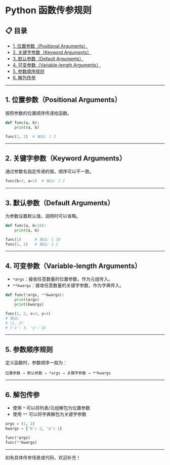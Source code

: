 # Python 函数传参规则

## 📋 目录

- [1. 位置参数（Positional Arguments）](#1-位置参数positional-arguments)
- [2. 关键字参数（Keyword Arguments）](#2-关键字参数keyword-arguments)
- [3. 默认参数（Default Arguments）](#3-默认参数default-arguments)
- [4. 可变参数（Variable-length Arguments）](#4-可变参数variable-length-arguments)
- [5. 参数顺序规则](#5-参数顺序规则)
- [6. 解包传参](#6-解包传参)

---

## 1. 位置参数（Positional Arguments）
按照参数的位置顺序传递给函数。

```python
def func(a, b):
    print(a, b)

func(1, 2)  # 输出: 1 2
```

---

## 2. 关键字参数（Keyword Arguments）
通过参数名指定传递的值，顺序可以不一致。

```python
func(b=2, a=1)  # 输出: 1 2
```

---

## 3. 默认参数（Default Arguments）
为参数设置默认值，调用时可以省略。

```python
def func(a, b=10):
    print(a, b)

func(1)      # 输出: 1 10
func(1, 2)   # 输出: 1 2
```

---

## 4. 可变参数（Variable-length Arguments）
- `*args`：接收任意数量的位置参数，作为元组传入。
- `**kwargs`：接收任意数量的关键字参数，作为字典传入。

```python
def func(*args, **kwargs):
    print(args)
    print(kwargs)

func(1, 2, x=3, y=4)
# 输出:
# (1, 2)
# {'x': 3, 'y': 4}
```

---

## 5. 参数顺序规则
定义函数时，参数顺序一般为：

```
位置参数 → 默认参数 → *args → 关键字参数 → **kwargs
```

---

## 6. 解包传参
- 使用 `*` 可以将列表/元组解包为位置参数
- 使用 `**` 可以将字典解包为关键字参数

```python
args = (1, 2)
kwargs = {'b': 2, 'a': 1}

func(*args)
func(**kwargs)
```

---

如有具体传参场景或代码，欢迎补充！ 